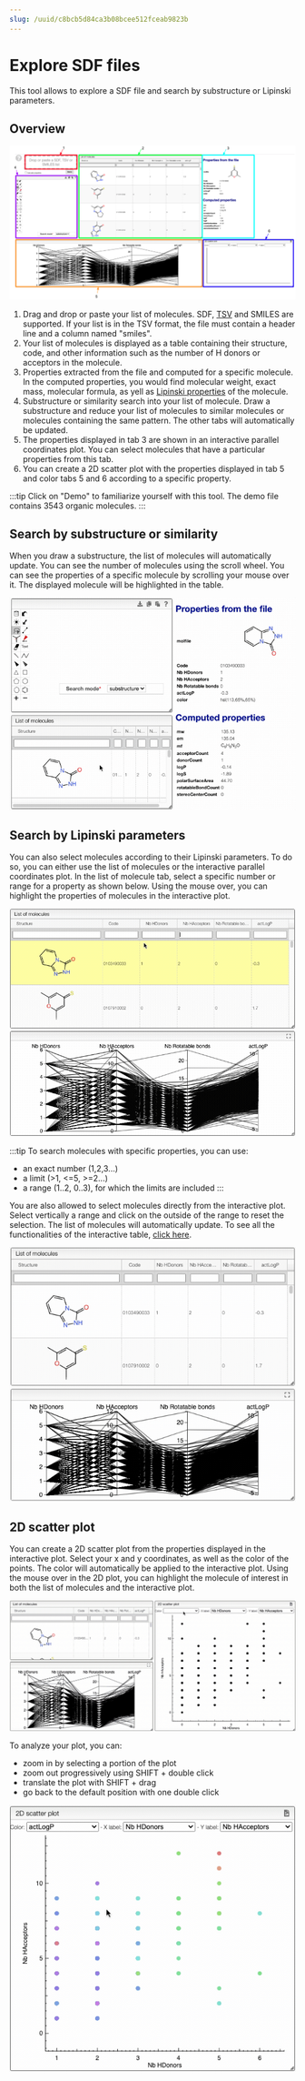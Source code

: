 ```yaml
---
slug: /uuid/c8bcb5d84ca3b08bcee512fceab9823b
---
```


# Explore SDF files

This tool allows to explore a SDF file and search by substructure or Lipinski parameters.

## Overview 

![overview](overview.png)

1. Drag and drop or paste your list of molecules. SDF, [TSV](https://en.wikipedia.org/wiki/Tab-separated_values) and SMILES are supported. If your list is in the TSV format, the file must contain a header line and a column named "smiles".
2. Your list of molecules is displayed as a table containing their structure, code, and other information such as the number of H donors or acceptors in the molecule.
3. Properties extracted from the file and computed for a specific molecule. In the computed properties, you would find molecular weight, exact mass, molecular formula, as yell as [Lipinski properties](https://en.wikipedia.org/wiki/Lipinski%27s_rule_of_five) of the molecule. 
4. Substructure or similarity search into your list of molecule. Draw a substructure and reduce your list of molecules to similar molecules or molecules containing the same pattern. The other tabs will automatically be updated. 
5. The properties displayed in tab 3 are shown in an interactive parallel coordinates plot. You can select molecules that have a particular properties from this tab.  
6. You can create a 2D scatter plot with the properties displayed in tab 5 and color tabs 5 and 6 according to a specific property. 

:::tip
Click on "Demo" to familiarize yourself with this tool. The demo file contains 3543 organic molecules.
:::

## Search by substructure or similarity 

When you draw a substructure, the list of molecules will automatically update. You can see the number of molecules using the scroll wheel. You can see the properties of a specific molecule by scrolling your mouse over it. The displayed molecule will be highlighted in the table. 

![substructure search](substructure.gif)


## Search by Lipinski parameters 

You can also select molecules according to their Lipinski parameters. To do so, you can either use the list of molecules or the interactive parallel coordinates plot. In the list of molecule tab, select a specific number or range for a property as shown below. Using the mouse over, you can highlight the properties of molecules in the interactive plot. 

![range](range.gif)

:::tip 
To search molecules with specific properties, you can use: 
- an exact number (1,2,3...)
- a limit (>1, <=5, >=2...)
- a range (1..2, 0..3), for which the limits are included
:::

You are also allowed to select molecules directly from the interactive plot. Select vertically a range and click on the outside of the range to reset the selection. The list of molecules will automatically update. To see all the functionalities of the interactive table, [click here](../../20_samples/30_Lipinski-search/README.md). 

![interactive plot](interactive.gif)

## 2D scatter plot 

You can create a 2D scatter plot from the properties displayed in the interactive plot. Select your x and y coordinates, as well as the color of the points. The color will automatically be applied to the interactive plot. 
Using the mouse over in the 2D plot, you can highlight the molecule of interest in both the list of molecules and the interactive plot.

![color](color.gif)

To analyze your plot, you can: 
- zoom in by selecting a portion of the plot
- zoom out progressively using SHIFT + double click
- translate the plot with SHIFT + drag 
- go back to the default position with one double click 

![plot](plot.gif)
